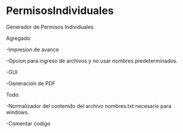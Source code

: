 # PermisosIndividuales

Generador de Permisos Individuales

Agregado:

-Impresion de avance

-Opcion para ingreso de archivos y no usar nombres predeterminados.

-GUI

-Generación de PDF

Todo:

-Normalizador del contenido del archivo nombres.txt necesario para windows.

-Comentar codigo
